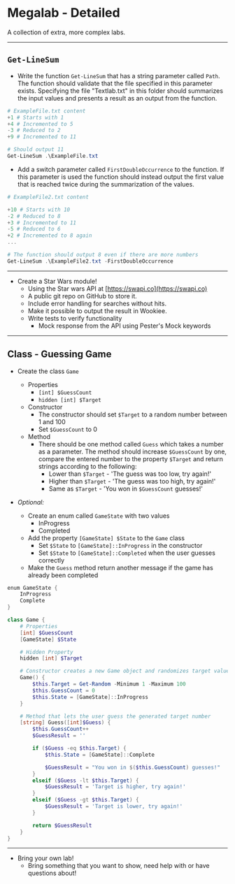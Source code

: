 # Megalab - Detailed

A collection of extra, more complex labs.

---

## `Get-LineSum`

- Write the function `Get-LineSum` that has a string parameter called `Path`. The function should validate that the file specified in this parameter exists. Specifying the file "Textlab.txt" in this folder should summarizes the input values and presents a result as an output from the function.

```PowerShell
# ExampleFile.txt content
+1 # Starts with 1
+4 # Incremented to 5
-3 # Reduced to 2
+9 # Incremented to 11

# Should output 11
Get-LineSum .\ExampleFile.txt
```

- Add a switch parameter called `FirstDoubleOccurrence` to the function. If this parameter is used the function should instead output the first value that is reached twice during the summarization of the values.

```PowerShell
# ExampleFile2.txt content

+10 # Starts with 10  
-2 # Reduced to 8  
+3 # Incremented to 11  
-5 # Reduced to 6  
+2 # Incremented to 8 again
...

# The function should output 8 even if there are more numbers
Get-LineSum .\ExampleFile2.txt -FirstDoubleOccurrence
```

---

- Create a Star Wars module!
  - Using the Star wars API at [https://swapi.co](https://swapi.co)
  - A public git repo on GitHub to store it.
  - Include error handling for searches without hits.
  - Make it possible to output the result in Wookiee.
  - Write tests to verify functionality
    - Mock response from the API using Pester's Mock keywords

---

## Class - Guessing Game

- Create the class `Game`
  - Properties
    - `[int] $GuessCount`
    - `hidden [int] $Target`
  - Constructor
    - The constructor should set `$Target` to a random number between 1 and 100
    - Set `$GuessCount` to 0
  - Method
    - There should be one method called `Guess` which takes a number as a parameter. The method should increase `$GuessCount` by one, compare the entered number to the property `$Target` and return strings according to the following:
      - Lower than `$Target` - 'The guess was too low, try again!'
      - Higher than `$Target` - 'The guess was too high, try again!'
      - Same as `$Target` - 'You won in `$GuessCount` guesses!'

- *Optional:*
  - Create an enum called `GameState` with two values
    - InProgress
    - Completed
  - Add the property `[GameState] $State` to the `Game` class
    - Set `$State` to `[GameState]::InProgress` in the constructor
    - Set `$State` to `[GameState]::Completed` when the user guesses correctly
  - Make the `Guess` method return another message if the game has already been completed

```PowerShell
enum GameState {
    InProgress
    Complete
}

class Game {
    # Properties
    [int] $GuessCount
    [GameState] $State

    # Hidden Property
    hidden [int] $Target

    # Constructor creates a new Game object and randomizes target value between 1 and 100
    Game() {
        $this.Target = Get-Random -Minimum 1 -Maximum 100
        $this.GuessCount = 0
        $this.State = [GameState]::InProgress
    }

    # Method that lets the user guess the generated target number
    [string] Guess([int]$Guess) {
        $this.GuessCount++
        $GuessResult = ''

        if ($Guess -eq $this.Target) {
            $this.State = [GameState]::Complete

            $GuessResult = "You won in $($this.GuessCount) guesses!"
        }
        elseif ($Guess -lt $this.Target) {
            $GuessResult = 'Target is higher, try again!'
        }
        elseif ($Guess -gt $this.Target) {
            $GuessResult = 'Target is lower, try again!'
        }

        return $GuessResult
    }
}
```

---

- Bring your own lab!
  - Bring something that you want to show, need help with or have questions about!